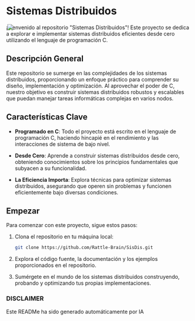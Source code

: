 # Sistemas Distribuidos

<div style="position: absolute; z-index: 9999;">
    <img src="https://www.codewithharry.com/img/notes/c.webp" align="right" />
</div>

¡Bienvenido al repositorio "Sistemas Distribuidos"! Este proyecto se dedica a explorar e implementar sistemas distribuidos eficientes desde cero utilizando el lenguaje de programación C.

## Descripción General

Este repositorio se sumerge en las complejidades de los sistemas distribuidos, proporcionando un enfoque práctico para comprender su diseño, implementación y optimización. Al aprovechar el poder de C, nuestro objetivo es construir sistemas distribuidos robustos y escalables que puedan manejar tareas informáticas complejas en varios nodos.

## Características Clave

- **Programado en C**: Todo el proyecto está escrito en el lenguaje de programación C, haciendo hincapié en el rendimiento y las interacciones de sistema de bajo nivel.

- **Desde Cero**: Aprende a construir sistemas distribuidos desde cero, obteniendo conocimientos sobre los principios fundamentales que subyacen a su funcionalidad.

- **La Eficiencia Importa**: Explora técnicas para optimizar sistemas distribuidos, asegurando que operen sin problemas y funcionen eficientemente bajo diversas condiciones.

## Empezar

Para comenzar con este proyecto, sigue estos pasos:

1. Clona el repositorio en tu máquina local:

   ```bash
   git clone https://github.com/Rattle-Brain/SisDis.git
   ```

2. Explora el código fuente, la documentación y los ejemplos proporcionados en el repositorio.

3. Sumérgete en el mundo de los sistemas distribuidos construyendo, probando y optimizando tus propias implementaciones.

### **DISCLAIMER**
Este READMe ha sido generado automáticamente por IA
